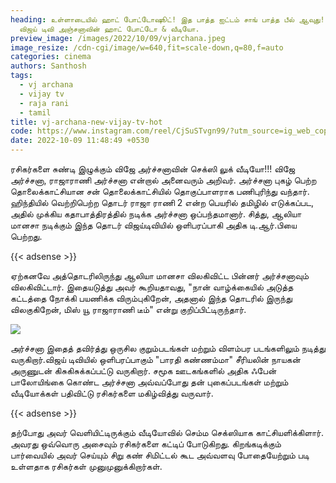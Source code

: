 ```yaml
---
heading: உள்ளாடையில் ஹாட் போட்டோஷூட்! இத பாத்த ஐட்டம் சாங் பாத்த பீல் ஆவுது!
  விஜய் டிவி அஞ்சனாவின் ஹாட் போட்டோ & வீடியோ.
preview_image: /images/2022/10/09/vjarchana.jpeg
image_resize: /cdn-cgi/image/w=640,fit=scale-down,q=80,f=auto
categories: cinema
authors: Santhosh
tags:
  - vj archana
  - vijay tv
  - raja rani
  - tamil
title: vj-archana-new-vijay-tv-hot
code: https://www.instagram.com/reel/CjSuSTvgn99/?utm_source=ig_web_copy_link
date: 2022-10-09 11:48:49 +0530
---
```

ரசிகர்களை சுண்டி இழுக்கும் விஜே அர்ச்சனாவின் செக்ஸி லுக் வீடியோ!!!
விஜே அர்ச்சனா, ராஜாராணி அர்ச்சனா என்றால் அனைவரும் அறிவர். அர்ச்சனா புகழ் பெற்ற தொலைக்காட்சியான சன் தொலைக்காட்சியில் தொகுப்பாளராக பணிபுரிந்து வந்தார். ஹிந்தியில் வெற்றிபெற்ற தொடர் ராஜா ராணி 2 என்ற பெயரில் தமிழில் எடுக்கப்பட, அதில் முக்கிய கதாபாத்திரத்தில் நடிக்க அர்ச்சனா ஒப்பந்தமானார். சித்து, ஆலியா மானசா நடிக்கும் இந்த தொடர் விஜய்டிவியில் ஒளிபரப்பாகி அதிக டி.ஆர்.பியை பெற்றது. 

{{< adsense >}}


ஏற்கனவே அத்தொடரிலிருந்து ஆலியா மானசா விலகிவிட்ட பின்னர் அர்ச்சனாவும் விலகிவிட்டார். இதையடுத்து அவர் கூறியதாவது, "நான் வாழ்க்கையில் அடுத்த கட்டத்தை நோக்கி பயணிக்க விரும்புகிறேன், அதனால் இந்த தொடரில் இருந்து விலகுகிறேன், மிஸ் யூ ராஜாராணி டீம்" என்று குறிப்பிட்டிருந்தார். 

![](/images/2022/10/09/vj-archana-new-vijay-tv-hot.jpeg)

அர்ச்சனா இதைத் தவிர்த்து ஒருசில குறும்படங்கள் மற்றும் விளம்பர படங்களிலும் நடித்து வருகிறார்.விஜய் டிவியில் ஒளிபரப்பாகும் "பாரதி கண்ணம்மா" சீரியலின் நாயகன் அருணுடன் கிசுகிசுக்கப்பட்டு வருகிறார். சமூக ஊடகங்களில் அதிக ஃபேன் பாலோயிங்கை கொண்ட அர்ச்சனா அவ்வப்போது தன் புகைப்படங்கள் மற்றும் வீடியோக்கள் பதிவிட்டு ரசிகர்களை மகிழ்வித்து வருவார்.

{{< adsense >}}


தற்போது அவர் வெளியிட்டிருக்கும் வீடியோவில் செம்ம செக்ஸியாக காட்சியளிக்கிளார்.‌ அவரது ஒவ்வொரு அசைவும் ரசிகர்களை கட்டிப் போடுகிறது. கிறங்கடிக்கும் பார்வையில் அவர் செய்யும் சிறு கண் சிமிட்டல் கூட அவ்வளவு போதையேற்றும் படி உள்ளதாக ரசிகர்கள் முனுமுனுக்கிறார்கள்.